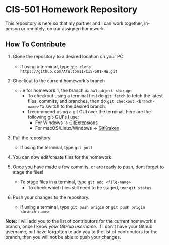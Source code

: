 # CIS-501 Homework Repository
This repository is here so that my partner and I can work together, in-person or remotely, on our assigned homework.

## How To Contribute

1. Clone the repository to a desired location on your PC
    * If using a terminal, type `git clone https://github.com/Afulton11/CIS-501-HW.git`

2. Checkout to the current homework's branch
    * i.e for homework 1, the branch is: `hw1-object-storage`
      * To checkout using a terminal first do `git fetch` to fetch the latest files, commits, and branches, then do `git checkout <branch-name>` to switch to the desired branch.
      * I recommend using a git GUI over the terminal, here are the following git-GUI's I use:
        * For Windows -> [GitExtensions](https://gitextensions.github.io/)
        * For macOS/Linux/Windows -> [GitKraken](https://www.gitkraken.com/)

3. Pull the repository.
    * If using the terminal, type `git pull`
       
4. You can now edit/create files for the homework

5. Once you have made a few commits, or are ready to push, dont forget to stage the files!
    * To stage files in a terminal, type `git add <file-name>`
      * To check which files still need to be staged, use `git status`

6. Push your changes to the repository.
    * If using a terminal, type `git push origin` or `git push origin <branch-name>`

**Note:** I will add you to the list of contributors for the current homework's branch, once I know *your GitHub username*. If I don't have your Github username, or I have forgotton to add you to the list of contributors for the branch, then you will not be able to push your changes.
